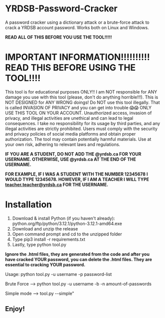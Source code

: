 # YRDSB-Password-Cracker
A password cracker using a dictionary attack or a brute-force attack to crack a YRDSB account password.
Works both on Linux and Windows.

**READ ALL OF THIS BEFORE YOU USE THE TOOL!!!!!**
# IMPORTANT INFORMATION!!!!!!!!!! READ THIS BEFORE USING THE TOOL!!!!

This tool is for educational purposes ONLY!! I am NOT responsible for
ANY damage you use with this tool (please, don't do anything horrible!!!). This is NOT DESIGNED for ANY WRONG doings!
Do NOT use this tool illegally. That is called INVASION OF PRIVACY and you can get into trouble 😱😱 ONLY USE
THIS TOOL ON YOUR ACCOUNT. Unauthorized access, invasion of privacy, and illegal activities are unethical
and can lead to legal consequences.
I take no responsibility for its usage by third parties, and any illegal activities are strictly prohibited. Users must comply with the security and privacy policies of social media platforms and obtain proper authorization. The tool may contain potentially harmful materials. Use at your own risk, adhering to relevant laws and regulations.

**IF YOU ARE A STUDENT, DO NOT ADD THE @yrdsb.ca FOR YOUR USERNAME. OTHERWISE, USE @yrdsb.ca AT THE END OF THE USERNAME.**

**FOR EXAMPLE, IF I WAS A STUDENT WITH THE NUMBER 12345678 I WOULD TYPE 12345678. HOWEVER, IF I AM A TEACHER I WILL TYPE teacher.teacher@yrdsb.ca FOR THE USERNAME.**

# Installation

1. Download & install Python (if you haven't already): python.org/ftp/python/3.12.1/python-3.12.1-amd64.exe
2. Download and unzip the release
3. Open command prompt and cd to the unzipped folder
4. Type pip3 install -r requirements.txt
5. Lastly, type python tool.py


**Ignore the .html files, they are generated from the code and after you have cracked YOUR password,
you can delete the .html files. They are essential to cracking YOUR password.**

Usage: python tool.py -u username -p password-list

Brute Force --> python tool.py -u username -b -n amount-of-passwords

Simple mode --> tool.py --simple"


## Enjoy!

